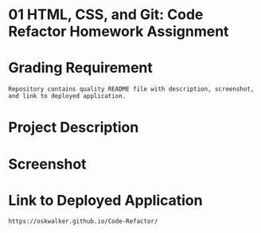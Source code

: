 # 01 HTML, CSS, and Git: Code Refactor Homework Assignment

# Grading Requirement
    
    Repository contains quality README file with description, screenshot, and link to deployed application.

# Project Description

# Screenshot

# Link to Deployed Application

    https://oskwalker.github.io/Code-Refactor/


